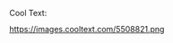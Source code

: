<a href="http://cooltext.com" target="_top"><img src="https://cooltext.com/images/ct_pixel.gif" width="80" height="15" alt="Cool Text: Logo and Graphics Generator" border="0" /></a>

https://images.cooltext.com/5508821.png

<!--
**SofiaLoyon/SofiaLoyon** is a ✨ _special_ ✨ repository because its `README.md` (this file) appears on your GitHub profile.

## Here you can find some info about me:

- 👩‍💻 Computer System Engineering Student.
- ☕    Coffee Lover
- 💄     Makeup Artist
- 🤘     Metalhead


